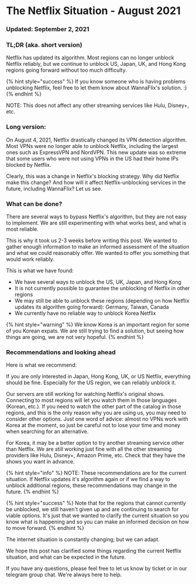 # The Netflix Situation - August 2021

### Updated: September 2, 2021

### TL;DR \(aka. short version\)

Netflix has updated its algorithm. Most regions can no longer unblock Netflix reliably, but we continue to unblock US, Japan, UK, and Hong Kong regions going forward without too much difficulty. 

{% hint style="success" %}
If you know someone who is having problems unblocking Netflix, feel free to let them know about WannaFlix's solution. :\)
{% endhint %}

NOTE: This does not affect any other streaming services like Hulu, Disney+, etc.

### Long version:

On August 4, 2021, Netflix drastically changed its VPN detection algorithm. Most VPNs were no longer able to unblock Netflix, including the largest ones such as ExpressVPN and NordVPN. This new update was so extreme that some users who were not using VPNs in the US had their home IPs blocked by Netflix. 

Clearly, this was a change in Netflix's blocking strategy. Why did Netflix make this change? And how will it affect Netflix-unblocking services in the future, including WannaFlix? Let us see.

### What can be done?

There are several ways to bypass Netflix's algorithm, but they are not easy to implement. We are still experimenting with what works best, and what is most reliable. 

This is why it took us 2-3 weeks before writing this post. We wanted to gather enough information to make an informed assessment of the situation and what we could reasonably offer. We wanted to offer you something that would work reliably. 

This is what we have found:

* We have several ways to unblock the US, UK, Japan, and Hong Kong
* It is not currently possible to guarantee the unblocking of Netflix in other regions
* We may still be able to unblock these regions \(depending on how Netflix updates its algorithm going forward\): Germany, Taiwan, Canada
* We currently have no reliable way to unblock Korea Netflix

{% hint style="warning" %}
We know Korea is an important region for some of you Korean expats. We are still trying to find a solution, but seeing how things are going, we are not very hopeful.
{% endhint %}

### Recommendations and looking ahead

Here is what we recommend:

If you are only interested in Japan, Hong Kong, UK, or US Netflix, everything should be fine. Especially for the US region, we can reliably unblock it.

Our servers are still working for watching Netflix's original shows. Connecting to most regions will let you watch them in those languages \(Korean, etc.\). If you need to watch the other part of the catalog in those regions, and this is the only reason why you are using us, you may need to consider other options. Just one word of advice: almost no VPNs work with Korea at the moment, so just be careful not to lose your time and money when searching for an alternative. 

For Korea, it may be a better option to try another streaming service other than Netflix. We are still working just fine with all the other streaming providers like Hulu, Disney+, Amazon Prime, etc. Check that they have the shows you want in advance.

{% hint style="info" %}
NOTE: These recommendations are for the current situation. If Netflix updates it's algorithm again or if we find a way to unblock additional regions, these recommendations may change in the future.
{% endhint %}

{% hint style="success" %}
Note that for the regions that cannot currently be unblocked, we still haven't given up and are continuing to search for viable options. It's just that we wanted to clarify the current situation so you know what is happening and so you can make an informed decision on how to move forward.
{% endhint %}

The internet situation is constantly changing; but we can adapt. 

We hope this post has clarified some things regarding the current Netflix situation, and what can be expected in the future. 

If you have any questions, please feel free to let us know by ticket or in our telegram group chat. We're always here to help.

